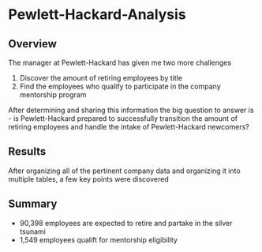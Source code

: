 # Pewlett-Hackard-Analysis

## Overview
The manager at Pewlett-Hackard has given me two more challenges 
  1) Discover the amount of retiring employees by title
  2) Find the employees who qualify to participate in the company mentorship program

After determining and sharing this information the big question to answer is - is Pewlett-Hackard prepared to successfully transition the amount of retiring employees and handle the intake of Pewlett-Hackard newcomers?
  
## Results
After organizing all of the pertinent company data and organizing it into multiple tables, a few key points were discovered


## Summary
- 90,398 employees are expected to retire and partake in the silver tsunami
- 1,549 employees qualift for mentorship eligibility
